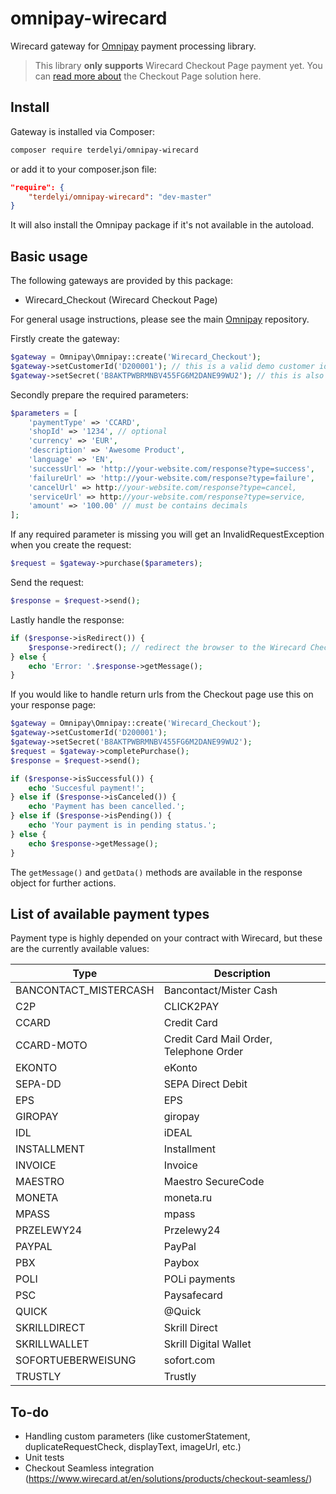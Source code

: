 # omnipay-wirecard
Wirecard gateway for [Omnipay](https://github.com/thephpleague/omnipay) payment processing library.

> This library **only supports** Wirecard Checkout Page payment yet. You can [read more about](https://www.wirecard.at/en/solutions/products/checkout-page/) the Checkout Page solution here.

## Install

Gateway is installed via Composer:

```bash
composer require terdelyi/omnipay-wirecard
```

or add it to your composer.json file:

```json
"require": {
    "terdelyi/omnipay-wirecard": "dev-master"
}
```

It will also install the Omnipay package if it's not available in the autoload.

## Basic usage

The following gateways are provided by this package:

* Wirecard_Checkout (Wirecard Checkout Page)

For general usage instructions, please see the main [Omnipay](https://github.com/thephpleague/omnipay)
repository.

Firstly create the gateway:

```php
$gateway = Omnipay\Omnipay::create('Wirecard_Checkout');
$gateway->setCustomerId('D200001'); // this is a valid demo customer id
$gateway->setSecret('B8AKTPWBRMNBV455FG6M2DANE99WU2'); // this is also valid for developing
```

Secondly prepare the required parameters:

```php
$parameters = [
    'paymentType' => 'CCARD',
    'shopId' => '1234', // optional
    'currency' => 'EUR',
    'description' => 'Awesome Product',
    'language' => 'EN',
    'successUrl' => 'http://your-website.com/response?type=success',
    'failureUrl' => 'http://your-website.com/response?type=failure',
    'cancelUrl' => http://your-website.com/response?type=cancel,
    'serviceUrl' => http://your-website.com/response?type=service,
    'amount' => '100.00' // must be contains decimals
];
```

If any required parameter is missing you will get an InvalidRequestException when you create the request:

```php
$request = $gateway->purchase($parameters);
```

Send the request:

```php
$response = $request->send();
```

Lastly handle the response:

```php
if ($response->isRedirect()) {
    $response->redirect(); // redirect the browser to the Wirecard Checkout Page
} else {
    echo 'Error: '.$response->getMessage();
}
```

If you would like to handle return urls from the Checkout page use this on your response page:

```php
$gateway = Omnipay\Omnipay::create('Wirecard_Checkout');
$gateway->setCustomerId('D200001');
$gateway->setSecret('B8AKTPWBRMNBV455FG6M2DANE99WU2');
$request = $gateway->completePurchase();
$response = $request->send();

if ($response->isSuccessful()) {
    echo 'Succesful payment!';
} else if ($response->isCanceled()) {
    echo 'Payment has been cancelled.';
} else if ($response->isPending()) {
    echo 'Your payment is in pending status.';
} else {
    echo $response->getMessage();
}
```

The `getMessage()` and `getData()` methods are available in the response object for further actions.

## List of available payment types

Payment type is highly depended on your contract with Wirecard, but these are the currently available values:

| Type | Description |
|---|---|
| BANCONTACT_MISTERCASH | Bancontact/Mister Cash |
| C2P | CLICK2PAY |
| CCARD | Credit Card |
| CCARD-MOTO | Credit Card Mail Order, Telephone Order |
| EKONTO | eKonto |
| SEPA-DD | SEPA Direct Debit |
| EPS | EPS |
| GIROPAY | giropay |
| IDL | iDEAL |
| INSTALLMENT | Installment |
| INVOICE | Invoice |
| MAESTRO | Maestro SecureCode |
| MONETA | moneta.ru |
| MPASS | mpass |
| PRZELEWY24 | Przelewy24 |
| PAYPAL | PayPal |
| PBX | Paybox |
| POLI | POLi payments |
| PSC | Paysafecard |
| QUICK | @Quick |
| SKRILLDIRECT | Skrill Direct |
| SKRILLWALLET | Skrill Digital Wallet |
| SOFORTUEBERWEISUNG | sofort.com |
| TRUSTLY | Trustly |

## To-do
- Handling custom parameters (like customerStatement, duplicateRequestCheck, displayText, imageUrl, etc.)
- Unit tests
- Checkout Seamless integration (https://www.wirecard.at/en/solutions/products/checkout-seamless/)
